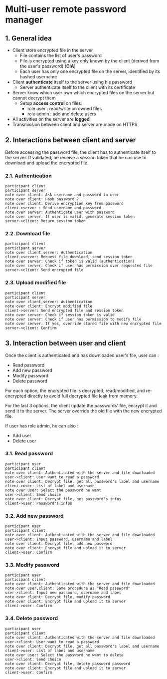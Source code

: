 # Multi-user remote password manager

## 1. General idea

- Client store encrypted file in the server
  - File contains the list of user's password
  - File is encrypted using a key only known by the client (derived from the user's password) (**CIA**)
  - Each user has only one encrypted file on the server, identified by its hashed username
- Client **authenticate** itself to the server using his password
  - Server authenticate itself to the client with its certificate
- Server know which user own which encrypted files on the server but cannot decrypt them
  - Setup **access control** on files:
    - role user : read/write on owned files
    - role admin : add and delete users
- All activities on the server are **logged**
- Transmission between client and server are made on HTTPS

## 2. Interactions between client and server

Before accessing the password file, the client has to authenticate itself to the server. If validated, he receive a session token that he can use to download and upload the encrypted file.

### 2.1. Authentication

```sequence
participant client
participant server
note over client: Ask username and password to user
note over client: Hash password ?
note over client: Derive encryption key from password
client->server : Send username and password
note over server: Authenticate user with password
note over server: If user is valid, generate session token
server->client: Return session token
```



### 2.2. Download file

```sequence
participant client
participant server
note over client,server: Authentication
client->server: Request file download, send session token
note over server: Check if token is valid (authentication)
note over server: Check if user has permission over requested file
server->client: Send encrypted file
```

### 2.3. Upload modified file

```sequence
participant client
participant server
note over client,server: Authentication
note over client: Encrypt modified file
client->server: Send encrypted file and session token
note over server: Check if session token is valid
note over server: Check if user has permission to modify file
note over server: If yes, override stored file with new encrypted file
server->client: Confirm

```

## 3. Interaction between user and client

Once the client is authenticated and has downloaded user's file, user can :

- Read password
- Add new password
- Modify password
- Delete password

For each option, the encrypted file is decrypted, read/modified, and re-encrypted directly to avoid full decrypted file leak from memory.

For the last 3 options, the client update the passwords' file, encrypt it and send it to the server. The server override the old file with the new encrypted file.

If user has role admin, he can also :

- Add user
- Delete user



### 3.1. Read password

```sequence
participant user
participant client
note over client: Authenticated with the server and file downloaded
user->client: User want to read a password
note over client: Decrypt file, get all password's label and username
client->user: List of label and username
note over user: Select the password he want
user->client: Send choice
note over client: Decrypt file, get password's infos
client->user: Password's infos
```

### 3.2. Add new password

```sequence
participant user
participant client
note over client: Authenticated with the server and file downloaded
user->client: Input password, username and label
note over client: Decrypt file, add new password
note over client: Encrypt file and upload it to server
client->user: Confirm
```

### 3.3. Modify password

```sequence
participant user
participant client
note over client: Authenticated with the server and file downloaded
note over user,client: Same procedure as "Read password"
user->client: Input new password, username and label
note over client: Decrypt file, modify password
note over client: Encrypt file and upload it to server
client->user: Confirm
```

### 3.4. Delete password

```sequence
participant user
participant client
note over client: Authenticated with the server and file downloaded
user->client: User want to read a password
note over client: Decrypt file, get all password's label and username
client->user: List of label and username
note over user: Select the password he want to delete
user->client: Send choice
note over client: Decrypt file, delete password password
note over client: Encrypt file and upload it to server
client->user: Confirm
```

